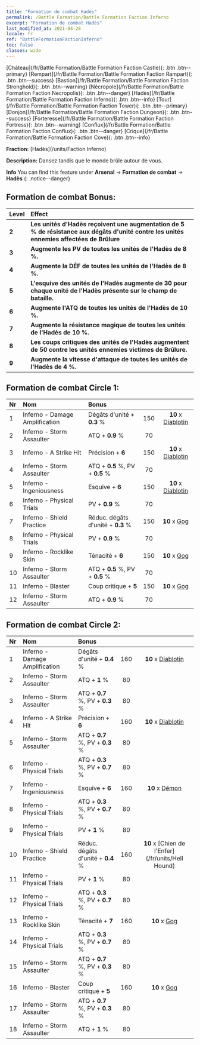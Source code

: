 ```yaml
---
title: "Formation de combat Hadès"
permalink: /Battle Formation/Battle Formation Faction Inferno
excerpt: "Formation de combat Hadès"
last_modified_at: 2021-04-28
locale: fr
ref: "BattleFormationFactionInferno"
toc: false
classes: wide
---
```

 [Château](/fr/Battle Formation/Battle Formation Faction Castle){: .btn .btn--primary} [Rempart](/fr/Battle Formation/Battle Formation Faction Rampart){: .btn .btn--success} [Bastion](/fr/Battle Formation/Battle Formation Faction Stronghold){: .btn .btn--warning} [Nécropole](/fr/Battle Formation/Battle Formation Faction Necropolis){: .btn .btn--danger} [Hadès](/fr/Battle Formation/Battle Formation Faction Inferno){: .btn .btn--info} [Tour](/fr/Battle Formation/Battle Formation Faction Tower){: .btn .btn--primary} [Donjon](/fr/Battle Formation/Battle Formation Faction Dungeon){: .btn .btn--success} [Forteresse](/fr/Battle Formation/Battle Formation Faction Fortress){: .btn .btn--warning} [Conflux](/fr/Battle Formation/Battle Formation Faction Conflux){: .btn .btn--danger} [Crique](/fr/Battle Formation/Battle Formation Faction Cove){: .btn .btn--info} 

  **Fraction:** [Hadès](/units/Faction Inferno)

  **Description:** Dansez tandis que le monde brûle autour de vous.

**Info** You can find this feature under **Arsenal** -> **Formation de combat** -> **Hadès** 
{: .notice--danger}

## Formation de combat Bonus:

  | Level |         Effect        |
  |:------|:---------------------|
  | **2** | **Les unités d'Hadès reçoivent une augmentation de 5 % de résistance aux dégâts d'unité contre les unités ennemies affectées de Brûlure** |
  | **3** | **Augmente les PV de toutes les unités de l'Hadès de 8 %.** |
  | **4** | **Augmente la DÉF de toutes les unités de l'Hadès de 8 %.** |
  | **5** | **L'esquive des unités de l'Hadès augmente de 30 pour chaque unité de l'Hadès présente sur le champ de bataille.** |
  | **6** | **Augmente l'ATQ de toutes les unités de l'Hadès de 10 %.** |
  | **7** | **Augmente la résistance magique de toutes les unités de l'Hadès de 10 %.** |
  | **8** | **Les coups critiques des unités de l'Hadès augmentent de 50 contre les unités ennemies victimes de Brûlure.** |
  | **9** | **Augmente la vitesse d'attaque de toutes les unités de l'Hadès de 4 %.** |

## Formation de combat Circle 1:

  |  Nr  |  Nom   |  Bonus  | <i class="fas fa-flask"/>  |  <i class="fab fa-optin-monster"/> |
  |:-----|:--------------------|:---------|:-----------------:|:----------------:|
  | 1 | Inferno - Damage Amplification | Dégâts d'unité + **0.3** % | 150 |  **10** x [Diablotin](/fr/units/Imp) |
  | 2 | Inferno - Storm Assaulter | ATQ + **0.9** % | 70 |   |
  | 3 | Inferno - A Strike Hit | Précision + **6**  | 150 |  **10** x [Diablotin](/fr/units/Imp) |
  | 4 | Inferno - Storm Assaulter | ATQ + **0.5** %, PV + **0.5** % | 70 |   |
  | 5 | Inferno - Ingeniousness | Esquive + **6**  | 150 |  **10** x [Diablotin](/fr/units/Imp) |
  | 6 | Inferno - Physical Trials | PV + **0.9** % | 70 |   |
  | 7 | Inferno - Shield Practice | Réduc. dégâts d'unité + **0.3** % | 150 |  **10** x [Gog](/fr/units/Gog) |
  | 8 | Inferno - Physical Trials | PV + **0.9** % | 70 |   |
  | 9 | Inferno - Rocklike Skin | Ténacité + **6**  | 150 |  **10** x [Gog](/fr/units/Gog) |
  | 10 | Inferno - Storm Assaulter | ATQ + **0.5** %, PV + **0.5** % | 70 |   |
  | 11 | Inferno - Blaster | Coup critique + **5**  | 150 |  **10** x [Gog](/fr/units/Gog) |
  | 12 | Inferno - Storm Assaulter | ATQ + **0.9** % | 70 |   |
  


## Formation de combat Circle 2:

  |  Nr  |  Nom   |  Bonus  | <i class="fas fa-flask"/>  |  <i class="fab fa-optin-monster"/> |
  |:-----|:--------------------|:---------|:-----------------:|:----------------:|
  | 1 | Inferno - Damage Amplification | Dégâts d'unité + **0.4** % | 160 |  **10** x [Diablotin](/fr/units/Imp) |
  | 2 | Inferno - Storm Assaulter | ATQ + **1** % | 80 |   |
  | 3 | Inferno - Storm Assaulter | ATQ + **0.7** %, PV + **0.3** % | 80 |   |
  | 4 | Inferno - A Strike Hit | Précision + **6**  | 160 |  **10** x [Diablotin](/fr/units/Imp) |
  | 5 | Inferno - Storm Assaulter | ATQ + **0.7** %, PV + **0.3** % | 80 |   |
  | 6 | Inferno - Physical Trials | ATQ + **0.3** %, PV + **0.7** % | 80 |   |
  | 7 | Inferno - Ingeniousness | Esquive + **6**  | 160 |  **10** x [Démon](/fr/units/Demon) |
  | 8 | Inferno - Physical Trials | ATQ + **0.3** %, PV + **0.7** % | 80 |   |
  | 9 | Inferno - Physical Trials | PV + **1** % | 80 |   |
  | 10 | Inferno - Shield Practice | Réduc. dégâts d'unité + **0.4** % | 160 |  **10** x [Chien de l'Enfer](/fr/units/Hell Hound) |
  | 11 | Inferno - Physical Trials | PV + **1** % | 80 |   |
  | 12 | Inferno - Physical Trials | ATQ + **0.3** %, PV + **0.7** % | 80 |   |
  | 13 | Inferno - Rocklike Skin | Ténacité + **7**  | 160 |  **10** x [Gog](/fr/units/Gog) |
  | 14 | Inferno - Physical Trials | ATQ + **0.3** %, PV + **0.7** % | 80 |   |
  | 15 | Inferno - Storm Assaulter | ATQ + **0.7** %, PV + **0.3** % | 80 |   |
  | 16 | Inferno - Blaster | Coup critique + **5**  | 160 |  **10** x [Gog](/fr/units/Gog) |
  | 17 | Inferno - Storm Assaulter | ATQ + **0.7** %, PV + **0.3** % | 80 |   |
  | 18 | Inferno - Storm Assaulter | ATQ + **1** % | 80 |   |
  

